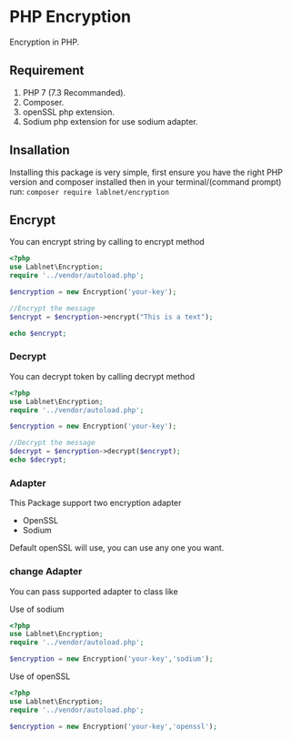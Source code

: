 # PHP Encryption
Encryption in PHP.

## Requirement
1. PHP 7 (7.3 Recommanded).
2. Composer.
3. openSSL php extension.
4. Sodium php extension for use sodium adapter.

## Insallation
Installing this package is very simple, first ensure you have the right PHP version and composer installed then in your terminal/(command prompt) run:
``` composer require lablnet/encryption ```


## Encrypt
You can encrypt string by calling to encrypt method

```php 
<?php 
use Lablnet\Encryption;
require '../vendor/autoload.php';

$encryption = new Encryption('your-key');

//Encrypt the message
$encrypt = $encryption->encrypt("This is a text");

echo $encrypt;
```

### Decrypt
You can decrypt token by calling decrypt method 

```php 
<?php 
use Lablnet\Encryption;
require '../vendor/autoload.php';

$encryption = new Encryption('your-key');

//Decrypt the message
$decrypt = $encryption->decrypt($encrypt);	
echo $decrypt;
```

### Adapter
This Package support two encryption adapter
- OpenSSL
- Sodium

Default openSSL will use,
you can use any one you want.

### change Adapter
You can pass supported adapter to class like

Use of sodium
```php 
<?php 
use Lablnet\Encryption;
require '../vendor/autoload.php';

$encryption = new Encryption('your-key','sodium');
```
Use of openSSL
```php 
<?php 
use Lablnet\Encryption;
require '../vendor/autoload.php';

$encryption = new Encryption('your-key','openssl');
```
